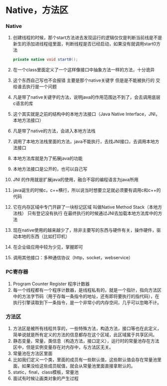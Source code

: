 # Native，方法区

### Native

1. 创建线程的时候，那个start方法进去发现运行的逻辑仅仅是判断当前线是不是新生的添加进线程组里面，判断线程是否已经启动，如果没有就调用start0方法

   ```java
   private native void start0();
   ```

2. 在一个class里面定义了一个这样像接口中抽象方法一样的方法，十分诡异

3. 这个东西自己写也不会报错 主要是那个native关键字 但是是不能被执行的 交给谁去执行是一个问题

4. 凡是带了native关键字的方法，说明java的作用范围达不到了，会去调用底层c语言的库

5. 这个其实就是之前的结构中的本地方法接口（Java Native Interface，JNI，本地方法接口）

6. 凡是带了native的方法，会进入本地方法栈

7. 调用了本地方法栈里面的方法，java不能执行，去找JNI接口，去调用本地方法接口

8. 本地方法库就是为了拓展java的功能

9. 本地方法接口是公开的，也可以自己写

10. JNI 的作用就是扩展java的使用，融合不容的编程语言为java所用

11. java诞生的时候c，c++横行，所以说当时想要立足就必须要有调用c和c++的代码

12. 它在内存区域中专门开辟了一块标记区域 叫做Native Method Stack（本地方法栈） 只有登记没有执行 在最终执行的时候通过JNI去加载本地方法库中的方法

13. 现在native使用的越来越少了，除非主要写的东西与硬件有关，操作硬件，驱动本地的东西（比如打印机）

14. 在企业级应用中较为少见，掌握即可

15. 调用其他接口：多种通信协议（http，socket，webservice）

### PC寄存器

1. Program Counter Register 程序计数器
2. 每一个线程都有一个程序计数器，是线程私有的，就是一个指针，指向方法区中的方法字节码（用于存每一条指令的地址，还有即将要执行的指代码），在执行引擎读取到下一条指令，是一个非常小的内存空间，几乎可以忽略不计。

### 方法区

1. 方法区是被所有线程共享的，一些特殊方法，构造方法，接口等也在此定义，简单说就是所有定义的方法的信息都存在这个区域，此区域属于共享区间。
2. 静态变量，常量，类信息（构造方法，接口定义），运行时的常量池存在方法区中，但是实例变量存在对内存中，与方法区无关。
3. 常量池在方法区里面
4. 比如我们定义一个类，里面的成员有一些默认值，这些默认值会存在常量池里面，如果没给这些成员赋值，就会从常量池里面直接拿默认的。
5. static，final，class模板，常量池
6. 面试有时候让画类对象的产生过程